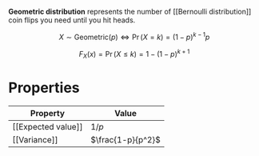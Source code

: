 **Geometric distribution** represents the number of [[Bernoulli distribution]] coin flips you need until you hit heads.

$$
X \sim \mathsf{Geometric}(p) \iff \Pr(X =k ) = (1-p)^{k-1}p
$$

$$
F_X(x) = \Pr(X \leqslant k) = 1 - (1-p)^{k+1}
$$


# Properties

|Property|Value|
|--------|-----|
|[[Expected value]]|$1/p$|
|[[Variance]]|$\frac{1-p}{p^2}$|